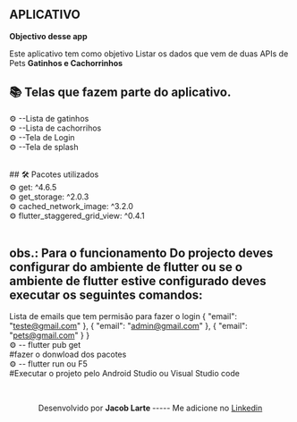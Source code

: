 ## APLICATIVO




<b>Objectivo desse app </b>   

<p> Este aplicativo  tem como objetivo Listar os dados que vem de duas APIs de Pets <b> Gatinhos e Cachorrinhos </b>  </p>

## 📚 Telas que fazem parte do aplicativo.

 ⚙ --Lista de gatinhos <br>
 ⚙ --Lista de cachorrihos <br>
 ⚙ --Tela de Login <br>
 ⚙ --Tela de splash <br>


<br>
## 🛠 Pacotes utilizados <br>  
⚙ get: ^4.6.5 <br>  
⚙ get_storage: ^2.0.3 <br>
⚙ cached_network_image: ^3.2.0 <br>
⚙ flutter_staggered_grid_view: ^0.4.1 <br>

<br>

 ## obs.: Para o funcionamento Do projecto deves configurar do ambiente de flutter ou se  o ambiente de flutter  estive configurado deves executar os seguintes comandos:
 Lista de emails  que tem permisão para fazer o login
 {
        "email": "teste@gmail.com"
    },
    {
        "email": "admin@gmail.com"
    },
    {
        "email": "pets@gmail.com"
    }
 }
 <br>
 ⚙ -- flutter pub get <br>
 #fazer o donwload dos pacotes <br>
 ⚙ -- flutter run ou F5 <br>
 #Executar o projeto pelo Android Studio ou Visual Studio code <br>
 
 

 <br>
 
  <p align=center > Desenvolvido por  <b> Jacob Larte </b>  ----- Me adicione no <a href="https://www.linkedin.com/in/jacob-lartes/">Linkedin</a> </p>
 


 
